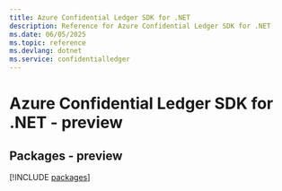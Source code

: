 ```yaml
---
title: Azure Confidential Ledger SDK for .NET
description: Reference for Azure Confidential Ledger SDK for .NET
ms.date: 06/05/2025
ms.topic: reference
ms.devlang: dotnet
ms.service: confidentialledger
---
```

# Azure Confidential Ledger SDK for .NET - preview
## Packages - preview
[!INCLUDE [packages](confidential-ledger-index.md)]